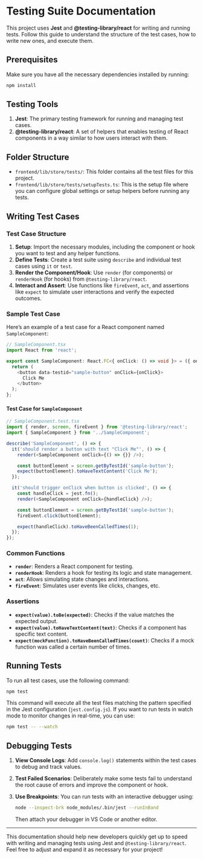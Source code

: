 # Testing Suite Documentation

This project uses **Jest** and **@testing-library/react** for writing and running tests. Follow this guide to understand the structure of the test cases, how to write new ones, and execute them.

## Prerequisites

Make sure you have all the necessary dependencies installed by running:

```bash
npm install
```

## Testing Tools

1. **Jest**: The primary testing framework for running and managing test cases.
2. **@testing-library/react**: A set of helpers that enables testing of React components in a way similar to how users interact with them.

## Folder Structure

-   `frontend/lib/store/tests/`: This folder contains all the test files for this project.
-   `frontend/lib/store/tests/setupTests.ts`: This is the setup file where you can configure global settings or setup helpers before running any tests.

## Writing Test Cases

### Test Case Structure

1. **Setup**: Import the necessary modules, including the component or hook you want to test and any helper functions.
2. **Define Tests**: Create a test suite using `describe` and individual test cases using `it` or `test`.
3. **Render the Component/Hook**: Use `render` (for components) or `renderHook` (for hooks) from `@testing-library/react`.
4. **Interact and Assert**: Use functions like `fireEvent`, `act`, and assertions like `expect` to simulate user interactions and verify the expected outcomes.

### Sample Test Case

Here’s an example of a test case for a React component named `SampleComponent`:

```typescript
// SampleComponent.tsx
import React from 'react';

export const SampleComponent: React.FC<{ onClick: () => void }> = ({ onClick }) => {
  return (
    <button data-testid="sample-button" onClick={onClick}>
      Click Me
    </button>
  );
};
```

#### Test Case for `SampleComponent`

```typescript
// SampleComponent.test.tsx
import { render, screen, fireEvent } from '@testing-library/react';
import { SampleComponent } from '../SampleComponent';

describe('SampleComponent', () => {
  it('should render a button with text "Click Me"', () => {
    render(<SampleComponent onClick={() => {}} />);

    const buttonElement = screen.getByTestId('sample-button');
    expect(buttonElement).toHaveTextContent('Click Me');
  });

  it('should trigger onClick when button is clicked', () => {
    const handleClick = jest.fn();
    render(<SampleComponent onClick={handleClick} />);

    const buttonElement = screen.getByTestId('sample-button');
    fireEvent.click(buttonElement);

    expect(handleClick).toHaveBeenCalledTimes(1);
  });
});
```

### Common Functions

-   **`render`**: Renders a React component for testing.
-   **`renderHook`**: Renders a hook for testing its logic and state management.
-   **`act`**: Allows simulating state changes and interactions.
-   **`fireEvent`**: Simulates user events like clicks, changes, etc.

### Assertions

-   **`expect(value).toBe(expected)`**: Checks if the value matches the expected output.
-   **`expect(value).toHaveTextContent(text)`**: Checks if a component has specific text content.
-   **`expect(mockFunction).toHaveBeenCalledTimes(count)`**: Checks if a mock function was called a certain number of times.

## Running Tests

To run all test cases, use the following command:

```bash
npm test
```

This command will execute all the test files matching the pattern specified in the Jest configuration (`jest.config.js`). If you want to run tests in watch mode to monitor changes in real-time, you can use:

```bash
npm test -- --watch
```

## Debugging Tests

1. **View Console Logs**: Add `console.log()` statements within the test cases to debug and track values.
2. **Test Failed Scenarios**: Deliberately make some tests fail to understand the root cause of errors and improve the component or hook.
3. **Use Breakpoints**: You can run tests with an interactive debugger using:

    ```bash
    node --inspect-brk node_modules/.bin/jest --runInBand
    ```

    Then attach your debugger in VS Code or another editor.

---

This documentation should help new developers quickly get up to speed with writing and managing tests using Jest and `@testing-library/react`. Feel free to adjust and expand it as necessary for your project!
